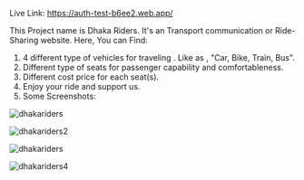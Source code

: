 Live Link: https://auth-test-b6ee2.web.app/

This Project name is Dhaka Riders. It's an Transport communication or Ride-Sharing website. Here, You can Find:
  1. 4 different type of vehicles for traveling . Like as , "Car, Bike, Train, Bus".
  2. Different type of seats for passenger capability and comfortableness.
  3. Different cost price for each seat(s).
  4. Enjoy your ride and support us.
  5. Some Screenshots:
 
![dhakariders](https://user-images.githubusercontent.com/62563474/111878063-b5216680-89d0-11eb-8f8c-24eeded76cbc.jpg)

![dhakariders2](https://user-images.githubusercontent.com/62563474/111878099-e5690500-89d0-11eb-80a9-7e763aaed42d.jpg)

![dhakariders](https://user-images.githubusercontent.com/62563474/111880315-06cbf000-89d5-11eb-9fda-75ac10f6f90d.jpg)

![dhakariders4](https://user-images.githubusercontent.com/62563474/111880351-2f53ea00-89d5-11eb-9b5c-0b4738f0c355.jpg)
